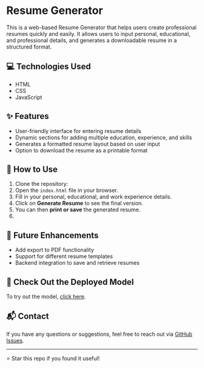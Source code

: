 # Resume Generator

This is a web-based Resume Generator that helps users create professional resumes quickly and easily. It allows users to input personal, educational, and professional details, and generates a downloadable resume in a structured format.

## 💻 Technologies Used

- HTML  
- CSS  
- JavaScript  

## ✨ Features

- User-friendly interface for entering resume details  
- Dynamic sections for adding multiple education, experience, and skills  
- Generates a formatted resume layout based on user input  
- Option to download the resume as a printable format  

## 📂 How to Use

1. Clone the repository:
2. Open the `index.html` file in your browser.  
3. Fill in your personal, educational, and work experience details.  
4. Click on **Generate Resume** to see the final version.  
5. You can then **print or save** the generated resume.
6. 

## 📌 Future Enhancements

- Add export to PDF functionality  
- Support for different resume templates  
- Backend integration to save and retrieve resumes  

## 🔗 Check Out the Deployed Model

To try out the model, [click here](https://dhirajgupta440.github.io/Ressume_Generator/).

## 📬 Contact

If you have any questions or suggestions, feel free to reach out via [GitHub Issues](https://github.com/Dhirajgupta440/Ressume_Generator/issues).

---

⭐ Star this repo if you found it useful!


